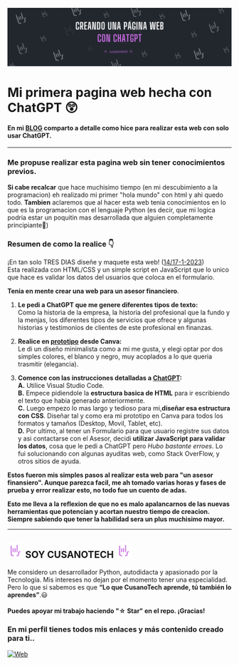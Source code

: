 ![Crear pagina web con ChatGPT](./Creando-pagina-web-chatgpt.png)

# Mi primera pagina web hecha con ChatGPT  😲
#### En mi [BLOG](https://cusanotech.medium.com/crear-p%C3%A1ginas-web-con-chatgpt-desde-0-f98816b173fc) comparto a detalle como hice para realizar esta web con solo usar ChatGPT. 

---

### **Me propuse realizar esta pagina web sin tener conocimientos previos.** <br>
**Si cabe recalcar** que hace muchisimo tiempo (en mi descubimiento a la programacion) eh realizado mi primer "hola mundo" con html y ahi quedo todo. 
**Tambien** aclaremos que al hacer esta web tenia conocimientos en lo que es la programacion con el lenguaje Python (es decir, que mi logica podria estar un poquitin mas desarrollada que alguien completamente principiante🤔)
<br>

### Resumen de como la realice 👇
¡En tan solo TRES DIAS diseñe y maquete esta web! ([14/17-1-2023](https://github.com/cusanotech/Web-Page-Asesor-Financiero)) <br>
Esta realizada con HTML/CSS y un simple script en JavaScript que lo unico que hace es validar los datos del usuarios que coloca en el formulario.

**Tenia en mente crear una web para un asesor financiero**. 

1. **Le pedi a ChatGPT que me genere diferentes tipos de texto:** <br>
Como la historia de la empresa, la historia del profesional que la fundo y la menjas, los diferentes tipos de servicios que ofrece y algunas historias y testimonios de clientes de este profesional en finanzas.

2. **Realice en [prototipo](https://github.com/cusanotech/Web-Page-Asesor-Financiero/tree/main/prototipos-pdf) desde Canva:**<br>
 Le di un diseño minimalista como a mi me gusta, y elegi optar por dos simples colores, el blanco y negro, muy acoplados a lo que queria trasmitir (elegancia).

3. **Comence con las instrucciones detalladas a [ChatGPT](https://chat.openai.com/):** <br>
**A.**  Utilice Visual Studio Code.<br>
**B.**  Empece pidiendole la **estructura basica de HTML** para ir escribiendo el texto que habia generado anteriormente.<br>
**C.**  Luego empezo lo mas largo y tedioso para mi,**diseñar esa estructura con CSS**. Diseñar tal y como era mi prototipo en Canva para todos los formatos y tamaños (Desktop, Movil, Tablet, etc).<br>
**D.** Por ultimo, al tener un Formulario para que usuario registre sus datos y asi contactarse con el Asesor, decidi **utilizar JavaScript para validar los datos**, cosa que le pedi a ChatGPT pero *Hubo bastante erroes*. Lo fui solucionando con algunas ayuditas web, como Stack OverFlow, y otros sitios de ayuda.


**Estos fueron mis simples pasos al realizar esta web para "un asesor finansiero". Aunque parezca facil, me ah tomado varias horas y fases de prueba y error realizar esto, no todo fue un cuento de adas.**<Br>

**Esto me lleva a la reflexion de que no es malo apalancarnos de las nuevas herramientas que potencian y acortan nuestro tiempo de creacion. Siempre sabiendo que tener la habilidad sera un plus muchisimo mayor.**

---

## <img src="./Logotipo-Trasparente.png" alt="Logotipo Cusanotech" width="35" height="35"/> SOY CUSANOTECH <img src="./Logotipo-Trasparente.png" alt="Logotipo Cusanotech" width="35" height="35"/>

Me considero un desarrollador Python, autodidacta y apasionado por la Tecnología. Mis intereses no dejan por el momento tener una especialidad. Pero lo que si sabemos es que **“Lo que CusanoTech aprende, tú también lo aprendes”**.😃 

#### Puedes apoyar mi trabajo haciendo "☆ Star" en el repo. ¡Gracias!

### En mi perfil tienes todos mis enlaces y más contenido creado para ti.. <br>
[![Web](https://img.shields.io/badge/GitHub-CusanoTech-14a1f0?style=for-the-badge&logo=github&logoColor=white&labelColor=101010)](https://github.com/cusanotech) 
